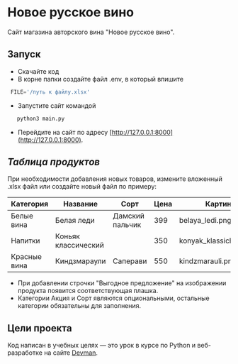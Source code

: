# Новое русское вино

Сайт магазина авторского вина "Новое русское вино".

## Запуск

- Скачайте код
- В корне папки создайте файл .env, в который впишите 
```python
 FILE='/путь к файлу.xlsx'
```
- Запустите сайт командой 
 ```python
    python3 main.py
```

- Перейдите на сайт по адресу [http://127.0.0.1:8000](http://127.0.0.1:8000).


## *Таблица продуктов*

При необходимости добавления новых товаров, измените вложенный .xlsx файл или создайте новый файл по примеру:

| **Категория**   | **Название**        | **Сорт**        | **Цена** | **Картинка**             | **Акция**            |
| --------------- | ------------------- | --------------- | -------- | ------------------------ | -------------------- |
| Белые вина      | Белая леди          | Дамский пальчик | 399      | belaya_ledi.png          | Выгодное предложение |
| Напитки         | Коньяк классический |                 | 350      | konyak_klassicheskyi.png |                      |
| Красные вина    | Киндзмараули        | Саперави        | 550      | kindzmarauli.png         |                      |

- При добавлении строчки "Выгодное предложение" на изображении продукта появится соответствующая плашка. 
- Категории Акция и Сорт являются опциональными, остальные категории обязательны для заполнения.


## Цели проекта

Код написан в учебных целях — это урок в курсе по Python и веб-разработке на сайте [Devman](https://dvmn.org).
